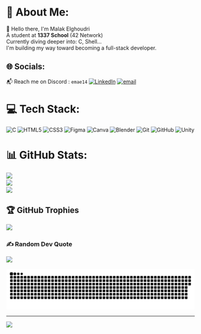 # 💫 About Me:
👋 Hello there, I'm Malak Elghoudri<br> A student at **1337 School** (42 Network) <br>Currently diving deeper into: C, Shell...<br>I'm building my way toward becoming a full-stack developer.


## 🌐 Socials:
📬 Reach me on Discord  : `emae14`
[![LinkedIn](https://img.shields.io/badge/LinkedIn-%230077B5.svg?logo=linkedin&logoColor=white)](https://linkedin.com/in/www.linkedin.com/in/malak-elghoudri-4077a3302) [![email](https://img.shields.io/badge/Email-D14836?logo=gmail&logoColor=white)](mailto:m.elghoudri1@gmail.com) 

# 💻 Tech Stack:
![C](https://img.shields.io/badge/c-%2300599C.svg?style=for-the-badge&logo=c&logoColor=white) ![HTML5](https://img.shields.io/badge/html5-%23E34F26.svg?style=for-the-badge&logo=html5&logoColor=white) ![CSS3](https://img.shields.io/badge/css3-%231572B6.svg?style=for-the-badge&logo=css3&logoColor=white) ![Figma](https://img.shields.io/badge/figma-%23F24E1E.svg?style=for-the-badge&logo=figma&logoColor=white) ![Canva](https://img.shields.io/badge/Canva-%2300C4CC.svg?style=for-the-badge&logo=Canva&logoColor=white) ![Blender](https://img.shields.io/badge/blender-%23F5792A.svg?style=for-the-badge&logo=blender&logoColor=white) ![Git](https://img.shields.io/badge/git-%23F05033.svg?style=for-the-badge&logo=git&logoColor=white) ![GitHub](https://img.shields.io/badge/github-%23121011.svg?style=for-the-badge&logo=github&logoColor=white) ![Unity](https://img.shields.io/badge/unity-%23000000.svg?style=for-the-badge&logo=unity&logoColor=white)
# 📊 GitHub Stats:
![](https://github-readme-stats.vercel.app/api?username=elmacode1&theme=cobalt&hide_border=false&include_all_commits=true&count_private=false)<br/>
![](https://nirzak-streak-stats.vercel.app/?user=elmacode1&theme=cobalt&hide_border=false)<br/>
![](https://github-readme-stats.vercel.app/api/top-langs/?username=elmacode1&theme=cobalt&hide_border=false&include_all_commits=true&count_private=false&layout=compact)

## 🏆 GitHub Trophies
![](https://github-profile-trophy.vercel.app/?username=elmacode1&theme=dracula&no-frame=true&no-bg=false&margin-w=4)

### ✍️ Random Dev Quote
![](https://quotes-github-readme.vercel.app/api?type=horizontal&theme=dark)

![snake gif](https://github.com/elmacode1/elmacode1/blob/output/github-snake-dark.svg)

---
[![](https://visitcount.itsvg.in/api?id=elmacode1&icon=9&color=2)](https://visitcount.itsvg.in)

<!-- Proudly created with GPRM ( https://gprm.itsvg.in ) -->
